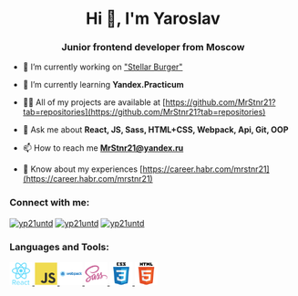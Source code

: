 <h1 align="center">Hi 👋, I'm Yaroslav</h1>
<h3 align="center">Junior frontend developer from Moscow</h3>

- 🔭 I’m currently working on ["Stellar Burger"](https://github.com/MrStnr21/react-burger)

- 🌱 I’m currently learning **Yandex.Practicum**

- 👨‍💻 All of my projects are available at [https://github.com/MrStnr21?tab=repositories](https://github.com/MrStnr21?tab=repositories)

- 💬 Ask me about **React, JS, Sass, HTML+CSS, Webpack, Api, Git, OOP**

- 📫 How to reach me **MrStnr21@yandex.ru**

- 📄 Know about my experiences [https://career.habr.com/mrstnr21](https://career.habr.com/mrstnr21)

<h3 align="left">Connect with me:</h3>
<p align="left">
<a href="https://instagram.com/yp21untd" target="_blank"><img align="center" src="https://raw.githubusercontent.com/rahuldkjain/github-profile-readme-generator/master/src/images/icons/Social/instagram.svg" alt="yp21untd" height="30" width="40" /></a>
  <a href="https://t.me/MrStnr21" target="_blank"><img align="center" src="https://www.svgrepo.com/show/349527/telegram.svg" alt="yp21untd" height="30" width="40" /></a>
  <a href="https://wa.clck.bar/79151474566" target="_blank"><img align="center" src="https://www.svgrepo.com/show/349563/whatsapp.svg" alt="yp21untd" height="30" width="40" /></a>
</p>

<h3 align="left">Languages and Tools:</h3>
<p align="left"> 
  <a href="https://reactjs.org/" target="_blank" rel="noreferrer"> <img src="https://raw.githubusercontent.com/devicons/devicon/master/icons/react/react-original-wordmark.svg" alt="react" width="40" height="40"/> </a>
  <a href="https://developer.mozilla.org/en-US/docs/Web/JavaScript" target="_blank" rel="noreferrer"> <img src="https://raw.githubusercontent.com/devicons/devicon/master/icons/javascript/javascript-original.svg" alt="javascript" width="40" height="40"/> </a>
  <a href="https://webpack.js.org" target="_blank" rel="noreferrer"> <img src="https://raw.githubusercontent.com/devicons/devicon/d00d0969292a6569d45b06d3f350f463a0107b0d/icons/webpack/webpack-original-wordmark.svg" alt="webpack" width="40" height="40"/> </a>
  <a href="https://sass-lang.com" target="_blank" rel="noreferrer"> <img src="https://raw.githubusercontent.com/devicons/devicon/master/icons/sass/sass-original.svg" alt="sass" width="40" height="40"/> </a>
  <a href="https://www.w3schools.com/css/" target="_blank" rel="noreferrer"> <img src="https://raw.githubusercontent.com/devicons/devicon/master/icons/css3/css3-original-wordmark.svg" alt="css3" width="40" height="40"/> </a> 
  <a href="https://www.w3.org/html/" target="_blank" rel="noreferrer"> <img src="https://raw.githubusercontent.com/devicons/devicon/master/icons/html5/html5-original-wordmark.svg" alt="html5" width="40" height="40"/> </a> 
   
   </p>
